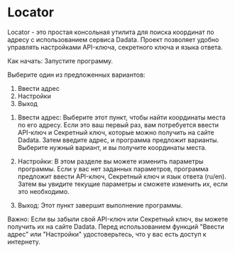 # Locator
Locator - это простая консольная утилита для поиска координат по адресу с использованием сервиса Dadata. Проект позволяет удобно управлять настройками API-ключа, секретного ключа и языка ответа.

Как начать:
Запустите программу.

Выберите один из предложенных вариантов:
1) Ввести адрес
2) Настройки
3) Выход

1. Ввести адрес:
Выберите этот пункт, чтобы найти координаты места по его адресу.
Если это ваш первый раз, вам потребуется ввести API-ключ и Секретный ключ, которые можно получить на сайте Dadata.
Затем введите адрес, и программа предложит варианты. Выберите нужный вариант, и вы получите координаты места.

3. Настройки:
В этом разделе вы можете изменить параметры программы.
Если у вас нет заданных параметров, программа предложит ввести API-ключ, Секретный ключ и язык ответа (ru/en).
Затем вы увидите текущие параметры и сможете изменить их, если это необходимо.

5. Выход:
Этот пункт завершит выполнение программы.

Важно:
Если вы забыли свой API-ключ или Секретный ключ, вы можете получить их на сайте Dadata.
Перед использованием функций "Ввести адрес" или "Настройки" удостоверьтесь, что у вас есть доступ к интернету.
